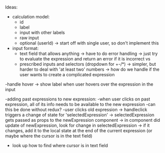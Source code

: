 Ideas:

- calculation model:
  - id
  - label
  - input with other labels
  - raw input
  - optional (userId) -> start off with single user, so don't implement this
- input format:
  - text field that allows anything -> have to do error handling -> just try to evaluate the expression and return an error if it is incorrect
    vs
  - prescribed inputs and selectors (dropdown for +-/\*) -> simpler, but harder to deal with 'at least two' numbers -> how do we handle if the user wants to create a complicated expression

-handle hover -> show label when user hovers over the expression in the input

-adding past expressions to new expression:
-when user clicks on past expression, all of its info needs to be available to the new expression
-can this be done without redux?
-user clicks old expression -> handleclick triggers a change of state for 'selectedExpression' -> selectedExpression gets passed as props to the newExpression component -> in component did update of newExpression, look for change in selectedExpression -> if it changes, add it to the local state at the end of the current expression (or maybe where the cursor is in the text field)

- look up how to find where cursor is in text field
